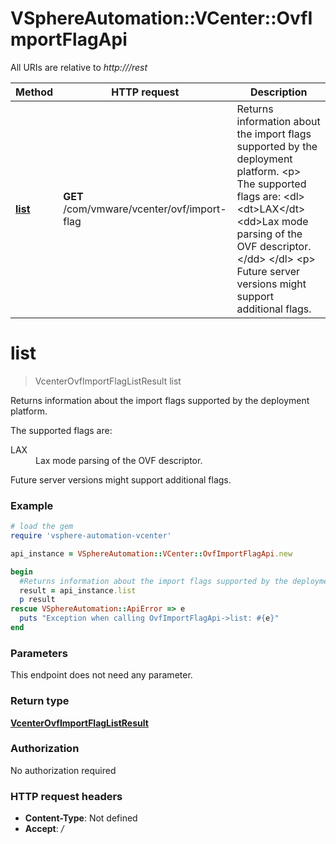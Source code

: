 # VSphereAutomation::VCenter::OvfImportFlagApi

All URIs are relative to *http:///rest*

Method | HTTP request | Description
------------- | ------------- | -------------
[**list**](OvfImportFlagApi.md#list) | **GET** /com/vmware/vcenter/ovf/import-flag | Returns information about the import flags supported by the deployment platform. &lt;p&gt; The supported flags are: &lt;dl&gt; &lt;dt&gt;LAX&lt;/dt&gt; &lt;dd&gt;Lax mode parsing of the OVF descriptor.&lt;/dd&gt; &lt;/dl&gt; &lt;p&gt; Future server versions might support additional flags.


# **list**
> VcenterOvfImportFlagListResult list

Returns information about the import flags supported by the deployment platform. <p> The supported flags are: <dl> <dt>LAX</dt> <dd>Lax mode parsing of the OVF descriptor.</dd> </dl> <p> Future server versions might support additional flags.

### Example
```ruby
# load the gem
require 'vsphere-automation-vcenter'

api_instance = VSphereAutomation::VCenter::OvfImportFlagApi.new

begin
  #Returns information about the import flags supported by the deployment platform. <p> The supported flags are: <dl> <dt>LAX</dt> <dd>Lax mode parsing of the OVF descriptor.</dd> </dl> <p> Future server versions might support additional flags.
  result = api_instance.list
  p result
rescue VSphereAutomation::ApiError => e
  puts "Exception when calling OvfImportFlagApi->list: #{e}"
end
```

### Parameters
This endpoint does not need any parameter.

### Return type

[**VcenterOvfImportFlagListResult**](VcenterOvfImportFlagListResult.md)

### Authorization

No authorization required

### HTTP request headers

 - **Content-Type**: Not defined
 - **Accept**: */*



